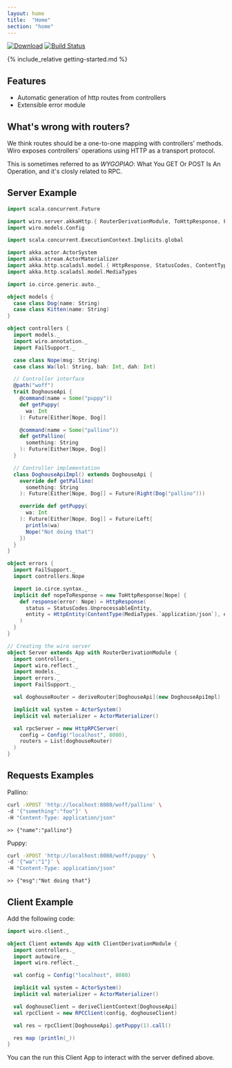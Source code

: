 ```yaml
---
layout: home
title:  "Home"
section: "home"
---
```


[![Download](https://api.bintray.com/packages/buildo/maven/wiro-http-server/images/download.svg)](https://bintray.com/buildo/maven/wiro-http-server/_latestVersion)
[![Build Status](https://drone.our.buildo.io/api/badges/buildo/wiro/status.svg)](https://drone.our.buildo.io/buildo/wiro)

<a name="getting-started"></a>

{% include_relative getting-started.md %}

## Features

- Automatic generation of http routes from controllers
- Extensible error module

## What's wrong with routers?

We think routes should be a one-to-one mapping with controllers' methods.
Wiro exposes controllers' operations using HTTP as a transport protocol.

This is sometimes referred to as *WYGOPIAO*: What You GET Or POST Is An Operation, and it's closly related to RPC.

## Server Example

```scala
import scala.concurrent.Future

import wiro.server.akkaHttp.{ RouterDerivationModule, ToHttpResponse, FailSupport, HttpRPCServer }
import wiro.models.Config

import scala.concurrent.ExecutionContext.Implicits.global

import akka.actor.ActorSystem
import akka.stream.ActorMaterializer
import akka.http.scaladsl.model.{ HttpResponse, StatusCodes, ContentType, HttpEntity}
import akka.http.scaladsl.model.MediaTypes

import io.circe.generic.auto._

object models {
  case class Dog(name: String)
  case class Kitten(name: String)
}

object controllers {
  import models._
  import wiro.annotation._
  import FailSupport._

  case class Nope(msg: String)
  case class Wa(lol: String, bah: Int, dah: Int)

  // Controller interface
  @path("woff")
  trait DoghouseApi {
    @command(name = Some("puppy"))
    def getPuppy(
      wa: Int
    ): Future[Either[Nope, Dog]]

    @command(name = Some("pallino"))
    def getPallino(
      something: String
    ): Future[Either[Nope, Dog]]
  }

  // Controller implementation
  class DoghouseApiImpl() extends DoghouseApi {
    override def getPallino(
      something: String
    ): Future[Either[Nope, Dog]] = Future(Right(Dog("pallino")))

    override def getPuppy(
      wa: Int
    ): Future[Either[Nope, Dog]] = Future(Left{
      println(wa)
      Nope("Not doing that")
    })
  }
}

object errors {
  import FailSupport._
  import controllers.Nope

  import io.circe.syntax._
  implicit def nopeToResponse = new ToHttpResponse[Nope] {
    def response(error: Nope) = HttpResponse(
      status = StatusCodes.UnprocessableEntity,
      entity = HttpEntity(ContentType(MediaTypes.`application/json`), error.asJson.noSpaces)
    )
  }
}

// Creating the wiro server
object Server extends App with RouterDerivationModule {
  import controllers._
  import wiro.reflect._
  import models._
  import errors._
  import FailSupport._

  val doghouseRouter = deriveRouter[DoghouseApi](new DoghouseApiImpl)

  implicit val system = ActorSystem()
  implicit val materializer = ActorMaterializer()

  val rpcServer = new HttpRPCServer(
    config = Config("localhost", 8080),
    routers = List(doghouseRouter)
  )
}
```

## Requests Examples

Pallino:

```bash
curl -XPOST 'http://localhost:8080/woff/pallino' \
-d '{"something":"foo"}' \
-H "Content-Type: application/json"
```
`>> {"name":"pallino"}`

Puppy:

```bash
curl -XPOST 'http://localhost:8080/woff/puppy' \
-d '{"wa":"1"}' \
-H "Content-Type: application/json"
```

`>> {"msg":"Not doing that"}`

## Client Example

Add the following code:

```scala
import wiro.client._

object Client extends App with ClientDerivationModule {
  import controllers._
  import autowire._
  import wiro.reflect._

  val config = Config("localhost", 8080)

  implicit val system = ActorSystem()
  implicit val materializer = ActorMaterializer()

  val doghouseClient = deriveClientContext[DoghouseApi]
  val rpcClient = new RPCClient(config, doghouseClient)

  val res = rpcClient[DoghouseApi].getPuppy(1).call()

  res map (println(_))
}
```

You can the run this Client App to interact with the server defined above.
